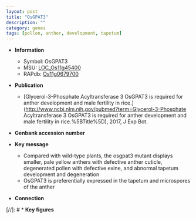 ```yaml
---
layout: post
title: "OsGPAT3"
description: ""
category: genes
tags: [pollen, anther, development, tapetum]
---
```


* **Information**  
    + Symbol: OsGPAT3  
    + MSU: [LOC_Os11g45400](http://rice.plantbiology.msu.edu/cgi-bin/ORF_infopage.cgi?orf=LOC_Os11g45400)  
    + RAPdb: [Os11g0679700](http://rapdb.dna.affrc.go.jp/viewer/gbrowse_details/irgsp1?name=Os11g0679700)  

* **Publication**  
    + [Glycerol-3-Phosphate Acyltransferase 3 OsGPAT3 is required for anther development and male fertility in rice.](http://www.ncbi.nlm.nih.gov/pubmed?term=Glycerol-3-Phosphate Acyltransferase 3 OsGPAT3 is required for anther development and male fertility in rice.%5BTitle%5D), 2017, J Exp Bot.

* **Genbank accession number**  

* **Key message**  
    + Compared with wild-type plants, the osgpat3 mutant displays smaller, pale yellow anthers with defective anther cuticle, degenerated pollen with defective exine, and abnormal tapetum development and degeneration
    + OsGPAT3 is preferentially expressed in the tapetum and microspores of the anther

* **Connection**  

[//]: # * **Key figures**  


